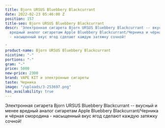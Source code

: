 ```yaml
---
title: Bjorn URSUS Bluebbery Blackcurrant
date: 2022-02-23 05:46:00 Z
position: 157
title-seo: Bjorn URSUS Bluebbery Blackcurrant
descr: 'Электронная сигарета Bjorn URSUS Bluebbery Blackcurrant -- вкусный и менее
  вредный аналог сигаретам Apple Bluebbery Blackcurrant/Черника и чёрная смородина
  - насыщенный вкус ягод сделают каждую затяжку сочной!

'
product-name: Bjorn URSUS Bluebbery Blackcurrant
nicotine: "-"
portions: "-"
gram: "-"
price: 5000
new-price: 2300
brand: VAPE KIT и электронные сигареты
taste: Черника
image: "/uploads/3-253697.png"
has_availability: true
---
```


Электронная сигарета Bjorn URSUS Bluebbery Blackcurrant -- вкусный и менее вредный аналог сигаретам Apple Bluebbery Blackcurrant/Черника и чёрная смородина - насыщенный вкус ягод сделают каждую затяжку сочной!
